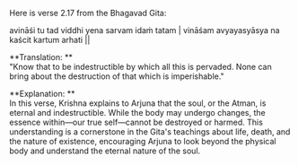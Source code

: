 
Here is verse 2.17 from the Bhagavad Gita:

avināśi tu tad viddhi yena sarvam idaṁ tatam |
vināśam avyayasyāsya
na kaścit kartum arhati ||

**Translation: **      
"Know that to be indestructible by which all this is pervaded. None can bring about the destruction of that which is imperishable."

**Explanation: **            
In this verse, Krishna explains to Arjuna that the soul, or the Atman, is eternal and indestructible. While the body may undergo changes, the essence within—our true self—cannot be destroyed or harmed. This understanding is a cornerstone in the Gita's teachings about life, death, and the nature of existence, encouraging Arjuna to look beyond the physical body and understand the eternal nature of the soul.
